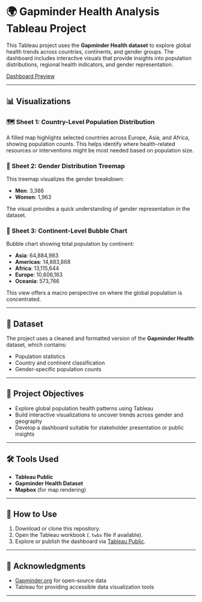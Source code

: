 # 🌍 Gapminder Health Analysis Tableau Project

This Tableau project uses the **Gapminder Health dataset** to explore global health trends across countries, continents, and gender groups. The dashboard includes interactive visuals that provide insights into population distributions, regional health indicators, and gender representation.

[Dashboard Preview](https://public.tableau.com/app/profile/yusuf1911/viz/3_1_Your_first_symbol_maporiginal_17518992962060/Dashboard1?publish=yes) <!-- Replace with actual file path -->

---

## 📊 Visualizations

### 🗺️ Sheet 1: Country-Level Population Distribution
A filled map highlights selected countries across Europe, Asia, and Africa, showing population counts. This helps identify where health-related resources or interventions might be most needed based on population size.

### 🔳 Sheet 2: Gender Distribution Treemap
This treemap visualizes the gender breakdown:
- **Men**: 3,386  
- **Women**: 1,963  

The visual provides a quick understanding of gender representation in the dataset.

### 🔵 Sheet 3: Continent-Level Bubble Chart
Bubble chart showing total population by continent:
- **Asia**: 64,884,983  
- **Americas**: 14,883,868  
- **Africa**: 13,115,644  
- **Europe**: 10,606,163  
- **Oceania**: 573,766  

This view offers a macro perspective on where the global population is concentrated.

---

## 📁 Dataset

The project uses a cleaned and formatted version of the **Gapminder Health** dataset, which contains:
- Population statistics
- Country and continent classification
- Gender-specific population counts

---

## 🎯 Project Objectives

- Explore global population health patterns using Tableau  
- Build interactive visualizations to uncover trends across gender and geography  
- Develop a dashboard suitable for stakeholder presentation or public insights

---

## 🛠 Tools Used

- **Tableau Public**  
- **Gapminder Health Dataset**  
- **Mapbox** (for map rendering)

---

## 📌 How to Use

1. Download or clone this repository.
2. Open the Tableau workbook (`.twbx` file if available).
3. Explore or publish the dashboard via [Tableau Public](https://public.tableau.com/).

---

## 🙌 Acknowledgments

- [Gapminder.org](https://www.gapminder.org) for open-source data  
- Tableau for providing accessible data visualization tools

---

